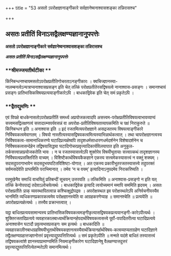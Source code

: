 +++
title = "53 असतो ऽपरोक्षज्ञानाङ्गीकारे सर्वज्ञानेष्वनाश्वासशङ्का तन्निरासश्च"

+++


## असतः प्रतीतिं विनाऽसद्वैलक्षण्यज्ञानानुपपत्तेः

**असतो ऽपरोक्षज्ञानाङ्गीकारे सर्वज्ञानेष्वनाश्वासशङ्का तन्निरासश्च**

***असतः प्रतीतिं विनाऽसद्वैलक्षण्यज्ञानानुपपत्तेः***

### **श्रीमज्जयतीर्थटीका **

किंनिबन्धनश्चायमसतोऽपरोक्षप्रतीतिगोचरताऽनङ्गीकारः । क्वचिज्ज्ञानस्या-नालम्बनत्वेऽन्यत्राप्यनाश्वासप्रसङ्ग इति चेत् तत्किं परोक्षप्रतीतेरसद्विषयत्वे नानाश्वास-प्रसङ्गः । समानश्चायं प्रसङ्गः प्रातिभासिकविषयप्रत्ययाङ्गीकारेऽपि । बाधकाद्विवेक इति चेत् समं प्रकृतेऽपि ।

### **द्वैतद्युमणिः **

एवं विपक्षे बाधकेनासतोऽपरोक्षप्रतीतिं समर्थ्य अप्रयोजकत्वादपि असत्त्वम-परोक्षप्रतीतिविषयत्वाभावव्याप्यं सत्त्वमसद्विलक्षणत्वं सत्तादात्म्यपर्यवसन्नं वा अपरोक्ष-प्रतीतिविषयताव्यापकमिति च पक्षं निराकुरुते ॥ किंनिबन्धन इति ॥ अनाश्वास इति ॥ इदं रजतमित्यपरोक्षज्ञाने असद्रजतस्य विषयत्वाङ्गीकारे निर्विषयकत्वमेवागतम् । विषयो नास्तीत्यस्यासद्विषयकत्वमित्यस्याभिन्नार्थकत्वात् । तथा चापरोक्षज्ञानत्वस्य निर्विषयकत्व-सामानाधिकरण्ये घटादिप्रत्यक्षेष्वपि तादृशधर्मसाधारणधर्मदर्शनेन विशेषादर्शनेन च निर्विषयकत्वसन्देहेन तद्विषयासिद्ध्या घटादिगोचरप्रवृत्त्यादिकार्यविलयापात इति अनुकूल-तर्कसत्त्वान्नाप्रयोजकतेति भावः । न च रजतस्यासत्त्वेऽपि शुक्तेरेव विषयीभूतायाः सत्त्वात्कथं तादृशज्ञानस्य निर्विषयत्वप्रसक्तिरिति वाच्यम् । विशिष्टैकार्थविषयकैकज्ञाने एकस्य सत्त्वमेकस्यासत्त्वं न वक्तुं शक्यम् । सदसदुपरागाभावेन सदसदुभयघटितविशिष्टा-योगात् । अत एकस्य प्रकारीभूतरजतस्यासत्त्वे तदुपरक्तं सर्वमसदेवेति प्राप्तमिति पराभिमानात् । तमेव ‘न च वयम्’ इत्यादिनाऽनुपदमेव निराकरिष्यति ।

परमुखेनैव समाधिं वाचयितुं प्रतिबन्दीं सूचयन् उत्तरयति ॥ तत्किमिति ॥ अनाश्वास-प्रसङ्गो न इति यत् तत्किं केनोपपाद्यं तदेवाऽलोचयेत्यर्थः । बाधकाद्विवेक इत्यादि त्वयोच्यमानं ममापि सममिति हृदयम् । असतः परोक्षप्रतीतेः प्राक् व्यवस्थापितत्वान्न कश्चित्क्षुद्रोपद्रवः । अपरोक्षस्थल इव परोक्षस्थलेऽपि अनिर्वचनीयस्यैव भानमिति व्यधिकरणप्रकारकत्वमेव परोक्षज्ञानस्येति वा आग्रहकरणेप्याह ॥ समानश्चेति ॥ प्रत्ययेति ॥ अपरोक्षप्रत्यक्षेत्यर्थः । तस्यैव प्रक्रान्तत्वात् ।

यद्वा बाधितप्रत्ययसामान्यस्य प्रातिभासिकविषयकत्वमङ्गीकृत्यासद्विषयकप्रत्ययानङ्गी-कारेऽपीत्यर्थः । शुक्तिरजतादिप्रत्यये व्यवहारकालबाध्यार्थक्रियानर्हपदार्थविषयकत्वसत्त्वे पूर्वो-पपादितरीत्या घटादिप्रत्यये अनाश्वासेन घटादौ प्रवृत्यभावप्रसङ्गः सम इत्यर्थः ॥ बाधकादिति ॥ व्यवहारकालीनबाधग्रहविषयीभूतार्थविषयकज्ञानत्वस्यैवार्थक्रियानर्हार्थविषय-कत्वव्याप्यताग्रहेण घटादिज्ञाने तद्वैलक्षण्यग्रहात्तज्ज्ञानोत्तरं प्रवृत्त्याद्युपपत्तिरित्यर्थः ॥ समं प्रकृतेऽपीति ॥ मन्मते यदंशे बाधितं तस्यासत्त्वं तद्विषयकत्वांशे ज्ञानस्याप्रामाण्यमिति नियमाङ्गीकारेण घटादिज्ञानेषु वैलक्षण्यात्तदुत्तरं प्रवृत्त्याद्युपपत्तिरित्येतन्मतेऽपि समानमित्यर्थः।

